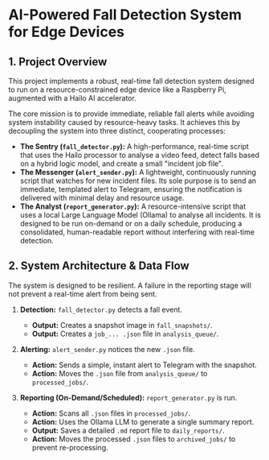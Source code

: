 # AI-Powered Fall Detection System for Edge Devices

## 1. Project Overview

This project implements a robust, real-time fall detection system designed to run on a resource-constrained edge device like a Raspberry Pi, augmented with a Hailo AI accelerator.

The core mission is to provide immediate, reliable fall alerts while avoiding system instability caused by resource-heavy tasks. It achieves this by decoupling the system into three distinct, cooperating processes:

*   **The Sentry (`fall_detector.py`):** A high-performance, real-time script that uses the Hailo processor to analyse a video feed, detect falls based on a hybrid logic model, and create a small "incident job file".
*   **The Messenger (`alert_sender.py`):** A lightweight, continuously running script that watches for new incident files. Its sole purpose is to send an immediate, templated alert to Telegram, ensuring the notification is delivered with minimal delay and resource usage.
*   **The Analyst (`report_generator.py`):** A resource-intensive script that uses a local Large Language Model (Ollama) to analyse all incidents. It is designed to be run on-demand or on a daily schedule, producing a consolidated, human-readable report without interfering with real-time detection.

## 2. System Architecture & Data Flow

The system is designed to be resilient. A failure in the reporting stage will not prevent a real-time alert from being sent.

1.  **Detection:** `fall_detector.py` detects a fall event.
    *   **Output:** Creates a snapshot image in `fall_snapshots/`.
    *   **Output:** Creates a `job_... .json` file in `analysis_queue/`.

2.  **Alerting:** `alert_sender.py` notices the new `.json` file.
    *   **Action:** Sends a simple, instant alert to Telegram with the snapshot.
    *   **Action:** Moves the `.json` file from `analysis_queue/` to `processed_jobs/`.

3.  **Reporting (On-Demand/Scheduled):** `report_generator.py` is run.
    *   **Action:** Scans all `.json` files in `processed_jobs/`.
    *   **Action:** Uses the Ollama LLM to generate a single summary report.
    *   **Output:** Saves a detailed `.md` report file to `daily_reports/`.
    *   **Action:** Moves the processed `.json` files to `archived_jobs/` to prevent re-processing.